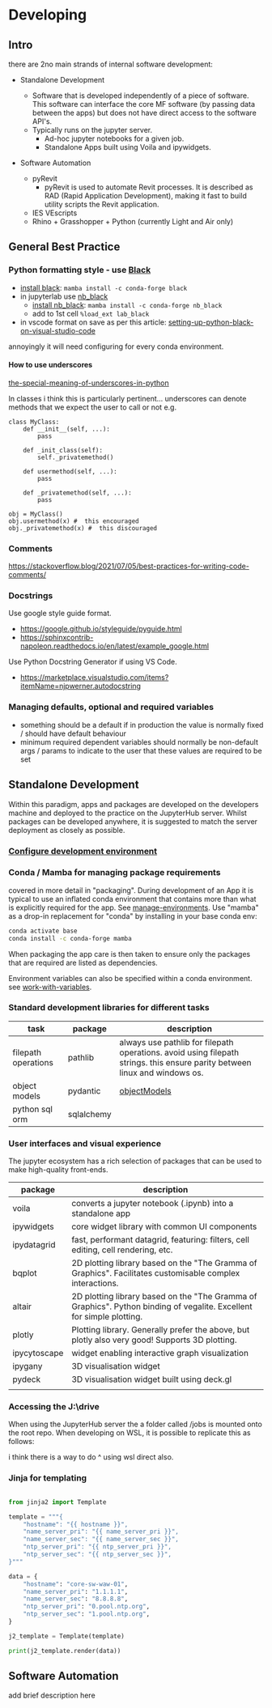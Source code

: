 # Developing

## Intro

there are 2no main strands of internal software development:

- Standalone Development
  - Software that is developed independently of a piece of software. This software can interface
    the core MF software (by passing data between the apps) but does not have direct access to the software API's.
  - Typically runs on the jupyter server.
    - Ad-hoc jupyter notebooks for a given job.
    - Standalone Apps built using Voila and ipywidgets.

- Software Automation
  - pyRevit
    - pyRevit is used to automate Revit processes. It is described as RAD (Rapid Application Development),
      making it fast to build utility scripts the Revit application.
  - IES VEscripts
  - Rhino + Grasshopper + Python (currently Light and Air only)
  
## General Best Practice

### Python formatting style - use [__Black__](https://github.com/psf/black)

- [install black](https://anaconda.org/conda-forge/black): `mamba install -c conda-forge black`
- in jupyterlab use [nb_black](https://github.com/dnanhkhoa/nb_black)
  - [install nb_black](https://anaconda.org/conda-forge/nb_black): `mamba install -c conda-forge nb_black`
  - add to 1st cell `%load_ext lab_black`
- in vscode format on save as per this article: [setting-up-python-black-on-visual-studio-code](https://marcobelo.medium.com/setting-up-python-black-on-visual-studio-code-5318eba4cd00)

annoyingly it will need configuring for every conda environment. 

#### How to use underscores

[the-special-meaning-of-underscores-in-python](https://betterprogramming.pub/the-special-meaning-of-underscores-in-python-9ceaaeb41007)

In classes i think this is particularly pertinent... underscores can denote methods that we expect the user to call or not e.g. 

```
class MyClass:
	def __init__(self, ...):
		pass
		
	def _init_class(self):
		self._privatemethod()
	
	def usermethod(self, ...):
		pass
		
	def _privatemethod(self, ...):
		pass
		
obj = MyClass()
obj.usermethod(x) #  this encouraged
obj._privatemethod(x) #  this discouraged
```

### Comments

https://stackoverflow.blog/2021/07/05/best-practices-for-writing-code-comments/

### Docstrings

Use google style guide format. 

- https://google.github.io/styleguide/pyguide.html
- https://sphinxcontrib-napoleon.readthedocs.io/en/latest/example_google.html

Use Python Docstring Generator if using VS Code. 

- https://marketplace.visualstudio.com/items?itemName=njpwerner.autodocstring

### Managing defaults, optional and required variables

- something should be a default if in production the value is normally fixed / should have default behaviour
- minimum required dependent variables should normally be non-default args / params to indicate to the user that these values are required to be set

## Standalone Development

Within this paradigm, apps and packages are developed on the developers machine and deployed to the practice on the
JupyterHub server. Whilst packages can be developed anywhere, it is suggested to match the server deployment as
closely as possible.

### [Configure development environment](developing-envsetup.md)

### Conda / Mamba for managing package requirements

covered in more detail in "packaging".
During development of an App it is typical to use an inflated conda environment that contains more than what is explicitly required for the app.
See [manage-environments](https://conda.io/projects/conda/en/latest/user-guide/tasks/manage-environments.html).
Use "mamba" as a drop-in replacement for "conda" by installing in your base conda env:

```bash
conda activate base
conda install -c conda-forge mamba
```

When packaging the app care is then taken to ensure only the packages that are required are listed as dependencies.

Environment variables can also be specified within a conda environment. 
see [work-with-variables](https://anaconda-project.readthedocs.io/en/latest/user-guide/tasks/work-with-variables.html#adding-a-variable).

### Standard development libraries for different tasks

| task                | package    | description                                                                                                                |
| ------------------- | ---------- | -------------------------------------------------------------------------------------------------------------------------- |
| filepath operations | pathlib    | always use pathlib for filepath operations. avoid using filepath strings. this ensure parity between linux and windows os. |
| object models       | pydantic   | [objectModels](objectModels.md)                                                                                            |
| python sql orm      | sqlalchemy |                                                                                       |

### User interfaces and visual experience

The jupyter ecosystem has a rich selection of packages that can be used to make high-quality front-ends.

| package      | description                                                                                                           |
| ------------ | --------------------------------------------------------------------------------------------------------------------- |
| voila        | converts a jupyter notebook (.ipynb) into a standalone app                                                            |
| ipywidgets   | core widget library with common UI components                                                                         |
| ipydatagrid  | fast, performant datagrid, featuring: filters, cell editing, cell rendering, etc.                                     |
| bqplot       | 2D plotting library based on the "The Gramma of Graphics". Facilitates customisable complex interactions.             |
| altair       | 2D plotting library based on the "The Gramma of Graphics". Python binding of vegalite. Excellent for simple plotting. |
| plotly       | Plotting library. Generally prefer the above, but plotly also very good! Supports 3D plotting.                        |
| ipycytoscape | widget enabling interactive graph visualization                                                                       |
| ipygany      | 3D visualisation widget                                                                                               |
| pydeck       | 3D visualisation widget built using deck.gl                                                                           |
|              |                                                                                                                       |

### Accessing the J:\drive

When using the JupyterHub server the a folder called /jobs is mounted onto the root repo.
When developing on WSL, it is possible to replicate this as follows:

i think there is a way to do ^ using wsl direct also.

###  Jinja for templating 

```python

from jinja2 import Template

template = """{
    "hostname": "{{ hostname }}",
    "name_server_pri": "{{ name_server_pri }}",
    "name_server_sec": "{{ name_server_sec }}",
    "ntp_server_pri": "{{ ntp_server_pri }}",
    "ntp_server_sec": "{{ ntp_server_sec }}",
}"""

data = {
    "hostname": "core-sw-waw-01",
    "name_server_pri": "1.1.1.1",
    "name_server_sec": "8.8.8.8",
    "ntp_server_pri": "0.pool.ntp.org",
    "ntp_server_sec": "1.pool.ntp.org",
}

j2_template = Template(template)

print(j2_template.render(data))
```

## Software Automation

add brief description here


